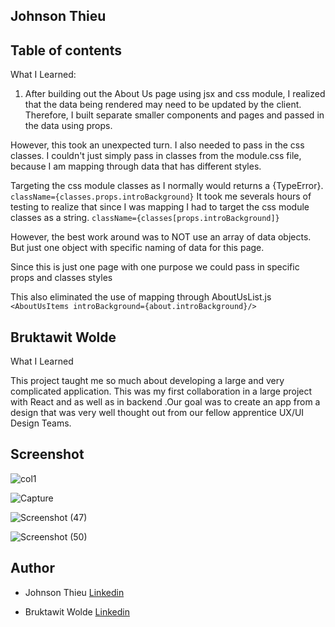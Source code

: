 ## Johnson Thieu

## Table of contents


What I Learned:

1. After building out the About Us page using jsx and css module, I realized that the data being rendered may need to be updated by the client. Therefore, I built separate smaller components and pages and passed in the data using props.

However, this took an unexpected turn. I also needed to pass in the css classes. I couldn't just simply pass in classes from the module.css file, because I am mapping through data that has different styles.

Targeting the css module classes as I normally would returns a {TypeError}.  
`className={classes.props.introBackground}`
It took me severals hours of testing to realize that since I was mapping I had to target the css module classes as a string.
`className={classes[props.introBackground]}`

However, the best work around was to NOT use an array of data objects. But just one object with specific naming of data for this page.

Since this is just one page with one purpose we could pass in specific props and classes styles

This also eliminated the use of mapping through AboutUsList.js
`<AboutUsItems introBackground={about.introBackground}/>`

## Bruktawit Wolde

  What I Learned 

This project taught me so much about developing a large and very complicated application. This was my first collaboration in a  large project with React and as well as in backend .Our goal was to create an app from a design that was very well thought out from our fellow apprentice UX/UI Design Teams.

## Screenshot

![col1](https://user-images.githubusercontent.com/93556946/196828020-489b4eba-953c-4d51-8c56-12e62e21b65b.PNG)


![Capture](https://user-images.githubusercontent.com/93556946/196827972-51845721-01db-488b-8093-fb9845dd23a3.PNG)

![Screenshot (47)](https://user-images.githubusercontent.com/93556946/196828268-e8f16deb-4875-4c24-8520-b272e4ff0fe7.png)


![Screenshot (50)](https://user-images.githubusercontent.com/93556946/196828240-b3fc2984-3842-4b4a-81b4-66653efba219.png)




## Author
  * Johnson Thieu 
     [Linkedin](https://www.linkedin.com/in/johnson-thieu/)
  
  * Bruktawit Wolde
      [Linkedin](https://www.linkedin.com/in/bruktawit-wolde-588131219/)
